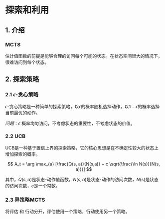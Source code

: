 # 探索和利用

## 1. 介绍

### MCTS
估计值函数的前提是能够合理的访问每个可能的状态。在状态空间很大的情况下，很难访问到每个状态。


## 2. 探索策略

### 2.1 $\epsilon$-贪心策略
$\epsilon$-贪心策略是一种简单的探索策略，以$\epsilon$的概率随机选择动作，以$1-\epsilon$的概率选择当前最优的动作。

*问题*：$\epsilon$ 概率均匀访问，不考虑状态的重要性，不考虑状态的价值。

### 2.2 UCB
UCB是一种基于置信上界的探索策略，它的核心思想是在不确定性较大的状态上增加探索的概率。

$$
A_t = \arg \max_{a} [\frac{Q(s, a)}{N(s,a)} + c \sqrt{\frac{\ln N(s)}{N(s, a)}}]
$$

其中，$Q(s, a)$是状态-动作值函数，$N(s, a)$是状态-动作的访问次数，$N(s)$是状态的访问次数，$c$是一个常数。

### 2.3 异策略MCTS

将评估 和 行动分开，评估使用一个策略，行动使用另一个策略。